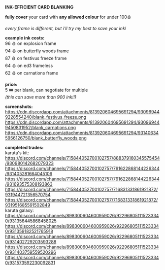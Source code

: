 __**INK-EFFICIENT CARD BLANKING**__

**fully cover** your card with **any allowed colour** for under 100:drop_of_blood: 

*every frame is different, but i'll try my best to save your ink!*

**example ink costs:**  
96 :drop_of_blood: on explosion frame  
94 :drop_of_blood: on butterfly woods frame  
87 :drop_of_blood: on festivus freeze frame  
64 :drop_of_blood: on ed3 frameless  
62 :drop_of_blood: on carnations frame

**price:**  
5 :tickets: per blank, can negotiate for multiple  
*(this can save more than 900 ink!!)*  

**screenshots:**  
https://cdn.discordapp.com/attachments/813920604695691294/930969449228554240/blank_festivus_freeze.png  
https://cdn.discordapp.com/attachments/813920604695691294/930969449450831952/blank_carnations.png  
https://cdn.discordapp.com/attachments/813920604695691294/931406345956126750/blank_butterfly_woods.png

**completed trades:**  
karuta's kit:  
https://discord.com/channels/715844052700102757/888379160345575454/930980142682079323  
https://discord.com/channels/715844052700102757/791622868144226344/931405281664045106  
https://discord.com/channels/715844052700102757/791622868144226344/931693575308193863  
https://discord.com/channels/715844052700102757/716831331861921872/931944721356570754  
https://discord.com/channels/715844052700102757/716831331861921872/931951685591502849  
karuta galaxy:  
https://discord.com/channels/898300604600959026/922968051115233340/931356445868458025  
https://discord.com/channels/898300604600959026/922968051115233340/931359182521765918  
https://discord.com/channels/898300604600959026/922968051115233340/931402729203593288  
https://discord.com/channels/898300604600959026/922968051115233340/931403759559520296  
https://discord.com/channels/898300604600959026/922968051115233340/931573592230092831  
